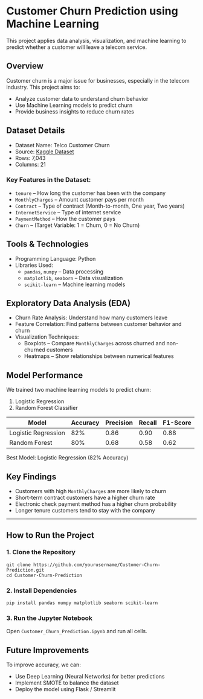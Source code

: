 # Customer Churn Prediction using Machine Learning  

This project applies data analysis, visualization, and machine learning to predict whether a customer will leave a telecom service.  

## Overview  

Customer churn is a major issue for businesses, especially in the telecom industry. This project aims to:  
- Analyze customer data to understand churn behavior  
- Use Machine Learning models to predict churn  
- Provide business insights to reduce churn rates  

## Dataset Details  

- Dataset Name: Telco Customer Churn  
- Source: [Kaggle Dataset](https://www.kaggle.com/datasets/blastchar/telco-customer-churn)  
- Rows: 7,043  
- Columns: 21  

### Key Features in the Dataset:
- `tenure` – How long the customer has been with the company  
- `MonthlyCharges` – Amount customer pays per month  
- `Contract` – Type of contract (Month-to-month, One year, Two years)  
- `InternetService` – Type of internet service  
- `PaymentMethod` – How the customer pays  
- `Churn` – (Target Variable: 1 = Churn, 0 = No Churn)  

## Tools & Technologies  

- Programming Language: Python  
- Libraries Used:
  - `pandas`, `numpy` – Data processing  
  - `matplotlib`, `seaborn` – Data visualization  
  - `scikit-learn` – Machine learning models  

## Exploratory Data Analysis (EDA)  

- Churn Rate Analysis: Understand how many customers leave  
- Feature Correlation: Find patterns between customer behavior and churn  
- Visualization Techniques:  
  - Boxplots – Compare `MonthlyCharges` across churned and non-churned customers  
  - Heatmaps – Show relationships between numerical features  

## Model Performance  

We trained two machine learning models to predict churn:  
1. Logistic Regression 
2. Random Forest Classifier

| Model                | Accuracy  | Precision | Recall | F1-Score |
|----------------------|----------|-----------|--------|----------|
| Logistic Regression | 82%       | 0.86      | 0.90   | 0.88     |
| Random Forest       | 80%       | 0.68      | 0.58   | 0.62     |

Best Model: Logistic Regression (82% Accuracy)  

## Key Findings  

- Customers with high `MonthlyCharges` are more likely to churn  
- Short-term contract customers have a higher churn rate  
- Electronic check payment method has a higher churn probability  
- Longer tenure customers tend to stay with the company  

---

## How to Run the Project  

### 1. Clone the Repository
```
git clone https://github.com/yourusername/Customer-Churn-Prediction.git
cd Customer-Churn-Prediction
```

### 2. Install Dependencies
```
pip install pandas numpy matplotlib seaborn scikit-learn
```

### 3. Run the Jupyter Notebook
Open `Customer_Churn_Prediction.ipynb` and run all cells.

## Future Improvements  
To improve accuracy, we can:  
- Use Deep Learning (Neural Networks) for better predictions  
- Implement SMOTE to balance the dataset  
- Deploy the model using Flask / Streamlit  




